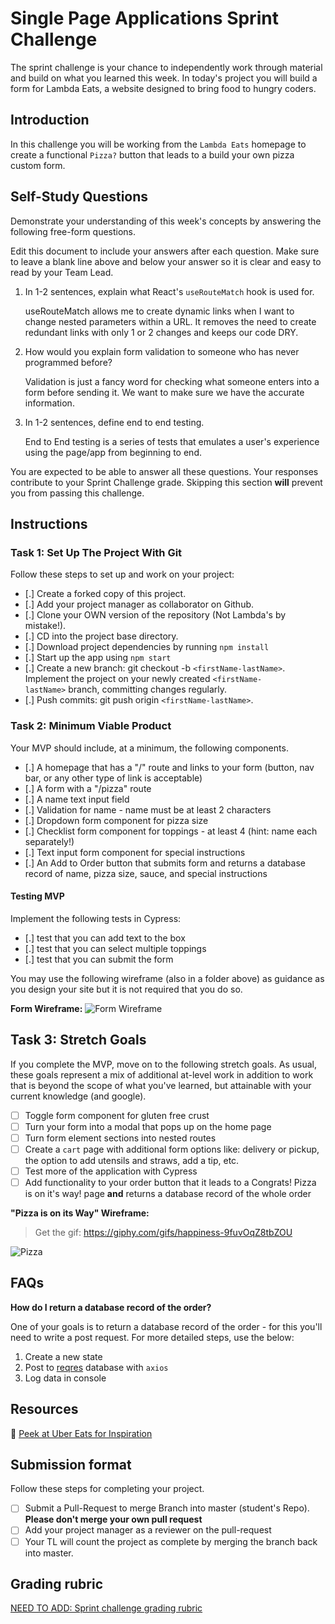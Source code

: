 # Single Page Applications Sprint Challenge

The sprint challenge is your chance to independently work through material and build on what you learned this week. In today's project you will build a form for Lambda Eats, a website designed to bring food to hungry coders.

## Introduction

In this challenge you will be working from the `Lambda Eats` homepage to create a functional `Pizza?` button that leads to a build your own pizza custom form.

## **Self-Study Questions**

Demonstrate your understanding of this week's concepts by answering the following free-form questions.

Edit this document to include your answers after each question. Make sure to leave a blank line above and below your answer so it is clear and easy to read by your Team Lead.

1. In 1-2 sentences, explain what React's `useRouteMatch` hook is used for.

    useRouteMatch allows me to create dynamic links when I want to change nested parameters within a URL. It removes the need to create redundant links with only 1 or 2 changes and keeps our code DRY.

2. How would you explain form validation to someone who has never programmed before?

    Validation is just a fancy word for checking what someone enters into a form before sending it. We want to make sure we have the accurate information.

3. In 1-2 sentences, define end to end testing.

    End to End testing is a series of tests that emulates a user's experience using the page/app from beginning to end.

You are expected to be able to answer all these questions. Your responses contribute to your Sprint Challenge grade. Skipping this section **will** prevent you from passing this challenge.

## Instructions

### Task 1: Set Up The Project With Git

Follow these steps to set up and work on your project:

- [.] Create a forked copy of this project.
- [.] Add your project manager as collaborator on Github.
- [.] Clone your OWN version of the repository (Not Lambda's by mistake!).
- [.] CD into the project base directory.
- [.] Download project dependencies by running `npm install`
- [.] Start up the app using `npm start`
- [.] Create a new branch: git checkout -b `<firstName-lastName>`. Implement the project on your newly created `<firstName-lastName>` branch, committing changes regularly.
- [.] Push commits: git push origin `<firstName-lastName>`.

### Task 2: Minimum Viable Product

Your MVP should include, at a minimum, the following components.

- [.] A homepage that has a "/" route and links to your form (button, nav bar, or any other type of link is acceptable)
- [.] A form with a "/pizza" route
- [.] A name text input field
- [.] Validation for name - name must be at least 2 characters
- [.] Dropdown form component for pizza size
- [.] Checklist form component for toppings - at least 4 (hint: name each separately!)
- [.] Text input form component for special instructions
- [.] An Add to Order button that submits form and returns a database record of name, pizza size, sauce, and special instructions

#### Testing MVP

Implement the following tests in Cypress:

- [.] test that you can add text to the box
- [.] test that you can select multiple toppings
- [.] test that you can submit the form

You may use the following wireframe (also in a folder above) as guidance as you design your site but it is not required that you do so.

**Form Wireframe:**
![Form Wireframe](https://i.imgur.com/ii7wc0u.png)

## Task 3: Stretch Goals

If you complete the MVP, move on to the following stretch goals. As usual, these goals represent a mix of additional at-level work in addition to work that is beyond the scope of what you've learned, but attainable with your current knowledge (and google).

- [ ] Toggle form component for gluten free crust
- [ ] Turn your form into a modal that pops up on the home page
- [ ] Turn form element sections into nested routes
- [ ] Create a `cart` page with additional form options like: delivery or pickup, the option to add utensils and straws, add a tip, etc.
- [ ] Test more of the application with Cypress
- [ ] Add functionality to your order button that it leads to a Congrats! Pizza is on it's way! page **and** returns a database record of the whole order

**"Pizza is on its Way" Wireframe:**

> Get the gif: https://giphy.com/gifs/happiness-9fuvOqZ8tbZOU

![Pizza](https://i.imgur.com/AkId0mo.gif)

## FAQs

**How do I return a database record of the order?**

One of your goals is to return a database record of the order - for this you'll need to write a post request. For more detailed steps, use the below:

1. Create a new state
2. Post to [reqres](https://reqres.in/) database with `axios`
3. Log data in console

## Resources

👀 [Peek at Uber Eats for Inspiration](https://ubereats.com/)

## Submission format

Follow these steps for completing your project.

- [ ] Submit a Pull-Request to merge <firstName-lastName> Branch into master (student's Repo). **Please don't merge your own pull request**
- [ ] Add your project manager as a reviewer on the pull-request
- [ ] Your TL will count the project as complete by merging the branch back into master.

## Grading rubric

[NEED TO ADD: Sprint challenge grading rubric](https://www.notion.so/e7b32e56ebad4f57b3521efb886f4508)
